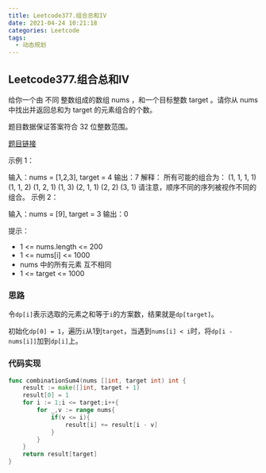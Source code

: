 ```yaml
---
title: Leetcode377.组合总和IV
date: 2021-04-24 10:21:18
categories: Leetcode
tags:
  - 动态规划
---
```


## Leetcode377.组合总和IV

给你一个由 不同 整数组成的数组 nums ，和一个目标整数 target 。请你从 nums 中找出并返回总和为 target 的元素组合的个数。

题目数据保证答案符合 32 位整数范围。

 [题目链接](https://leetcode-cn.com/problems/combination-sum-iv)

<!--more-->

示例 1：

输入：nums = [1,2,3], target = 4
输出：7
解释：
所有可能的组合为：
(1, 1, 1, 1)
(1, 1, 2)
(1, 2, 1)
(1, 3)
(2, 1, 1)
(2, 2)
(3, 1)
请注意，顺序不同的序列被视作不同的组合。
示例 2：

输入：nums = [9], target = 3
输出：0


提示：

- 1 <= nums.length <= 200
- 1 <= nums[i] <= 1000
- nums 中的所有元素 互不相同
- 1 <= target <= 1000



### 思路

令`dp[i]`表示选取的元素之和等于`i`的方案数，结果就是`dp[target]`。

初始化`dp[0] = 1`，遍历`i`从1到`target`，当遇到`nums[i] < i`时，将`dp[i - nums[i]]`加到`dp[i]`上。



### 代码实现

```go
func combinationSum4(nums []int, target int) int {
    result := make([]int, target + 1)
    result[0] = 1
    for i := 1;i <= target;i++{
        for _,v := range nums{
            if(v <= i){
                result[i] += result[i - v]
            }
        }
    }
    return result[target]
}
```




